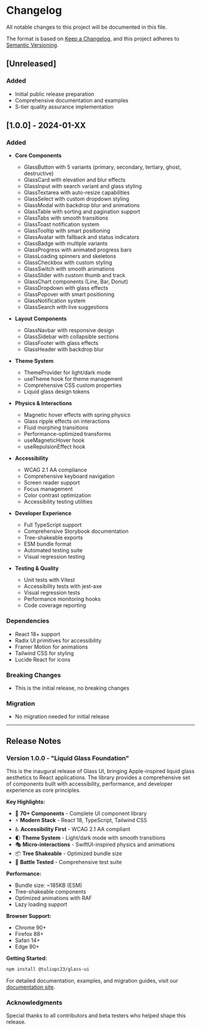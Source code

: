 # Changelog

All notable changes to this project will be documented in this file.

The format is based on [Keep a Changelog](https://keepachangelog.com/en/1.0.0/),
and this project adheres to [Semantic Versioning](https://semver.org/spec/v2.0.0.html).

## [Unreleased]

### Added
- Initial public release preparation
- Comprehensive documentation and examples
- S-tier quality assurance implementation

## [1.0.0] - 2024-01-XX

### Added
- **Core Components**
  - GlassButton with 5 variants (primary, secondary, tertiary, ghost, destructive)
  - GlassCard with elevation and blur effects
  - GlassInput with search variant and glass styling
  - GlassTextarea with auto-resize capabilities
  - GlassSelect with custom dropdown styling
  - GlassModal with backdrop blur and animations
  - GlassTable with sorting and pagination support
  - GlassTabs with smooth transitions
  - GlassToast notification system
  - GlassTooltip with smart positioning
  - GlassAvatar with fallback and status indicators
  - GlassBadge with multiple variants
  - GlassProgress with animated progress bars
  - GlassLoading spinners and skeletons
  - GlassCheckbox with custom styling
  - GlassSwitch with smooth animations
  - GlassSlider with custom thumb and track
  - GlassChart components (Line, Bar, Donut)
  - GlassDropdown with glass effects
  - GlassPopover with smart positioning
  - GlassNotification system
  - GlassSearch with live suggestions

- **Layout Components**
  - GlassNavbar with responsive design
  - GlassSidebar with collapsible sections
  - GlassFooter with glass effects
  - GlassHeader with backdrop blur

- **Theme System**
  - ThemeProvider for light/dark mode
  - useTheme hook for theme management
  - Comprehensive CSS custom properties
  - Liquid glass design tokens

- **Physics & Interactions**
  - Magnetic hover effects with spring physics
  - Glass ripple effects on interactions
  - Fluid morphing transitions
  - Performance-optimized transforms
  - useMagneticHover hook
  - useRepulsionEffect hook

- **Accessibility**
  - WCAG 2.1 AA compliance
  - Comprehensive keyboard navigation
  - Screen reader support
  - Focus management
  - Color contrast optimization
  - Accessibility testing utilities

- **Developer Experience**
  - Full TypeScript support
  - Comprehensive Storybook documentation
  - Tree-shakeable exports
  - ESM bundle format
  - Automated testing suite
  - Visual regression testing

- **Testing & Quality**
  - Unit tests with Vitest
  - Accessibility tests with jest-axe
  - Visual regression tests
  - Performance monitoring hooks
  - Code coverage reporting

### Dependencies
- React 18+ support
- Radix UI primitives for accessibility
- Framer Motion for animations
- Tailwind CSS for styling
- Lucide React for icons

### Breaking Changes
- This is the initial release, no breaking changes

### Migration
- No migration needed for initial release

---

## Release Notes

### Version 1.0.0 - "Liquid Glass Foundation"

This is the inaugural release of Glass UI, bringing Apple-inspired liquid glass aesthetics to React applications. The library provides a comprehensive set of components built with accessibility, performance, and developer experience as core principles.

**Key Highlights:**
- 🎨 **70+ Components** - Complete UI component library
- ⚡ **Modern Stack** - React 18, TypeScript, Tailwind CSS
- ♿ **Accessibility First** - WCAG 2.1 AA compliant
- 🌓 **Theme System** - Light/dark mode with smooth transitions
- 🎭 **Micro-interactions** - SwiftUI-inspired physics and animations
- 📦 **Tree Shakeable** - Optimized bundle size
- 🧪 **Battle Tested** - Comprehensive test suite

**Performance:**
- Bundle size: ~185KB (ESM)
- Tree-shakeable components
- Optimized animations with RAF
- Lazy loading support

**Browser Support:**
- Chrome 90+
- Firefox 88+
- Safari 14+
- Edge 90+

**Getting Started:**
```bash
npm install @tuliopc23/glass-ui
```

For detailed documentation, examples, and migration guides, visit our [documentation site](https://glass-ui.dev).

### Acknowledgments
Special thanks to all contributors and beta testers who helped shape this release. 